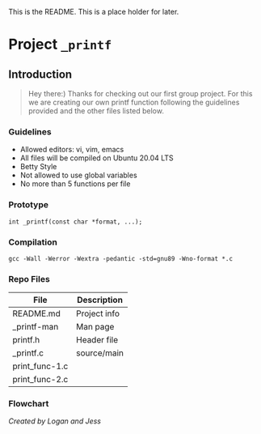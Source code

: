 This is the README. This is a place holder for later.
# **Project** `_printf`

## Introduction
> Hey there:) Thanks for checking out our first group project. For this we are creating our own printf function following the guidelines provided and the other files listed below.

### Guidelines
- Allowed editors: vi, vim, emacs
- All files will be compiled on Ubuntu 20.04 LTS
- Betty Style
- Not allowed to use global variables
- No more than 5 functions per file

### Prototype
`int _printf(const char *format, ...);`

### Compilation
`gcc -Wall -Werror -Wextra -pedantic -std=gnu89 -Wno-format *.c`

### Repo Files
| **File** | **Description** |
|----------|-----------------|
|README.md|Project info|
_printf-man|Man page|
printf.h|Header file|
_printf.c|source/main|
print_func-1.c||
print_func-2.c||

### Flowchart

*Created by Logan and Jess*
